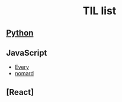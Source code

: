 <h1 align="center">  
    TIL list
</h1>

## [Python](https://github.com/kimhan0421/TIL/tree/master/Study_python)
## JavaScript
+ [Every](https://github.com/kimhan0421/TIL/tree/master/JavaScript/Every_c)
+ [nomard](https://github.com/kimhan0421/TIL/tree/master/JavaScript/nomard)

## [React]
